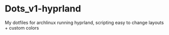 # Dots_v1-hyprland
My dotfiles for archlinux running hyprland, scripting easy to change layouts + custom colors
